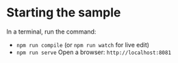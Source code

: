 # Starting the sample

In a terminal, run the command:
- `npm run compile` (or `npm run watch` for live edit)
- `npm run serve`
Open a browser: `http://localhost:8081`
